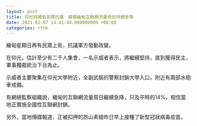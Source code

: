 ```yaml
---
layout: post
title: 仰光持續有民眾抗議　據報緬甸互聯網流量周日持續急降
date: 2021-02-07 14:41:44.000000000 +08:00
categories: rthk
---
```


緬甸星期日再有民眾上街，抗議軍方發動政變。

在仰光，估計至少有二千人集會，一名示威者表示，將繼續堅持，直到獲得民主，軍事獨裁統治下台為止。

示威者主要聚集在仰光大學附近，全副武裝的警察封鎖大學入口，附近有兩部水砲車戒備。

有網絡監察組織說，緬甸的互聯網流量周日繼續急降，只及平時的14%，相信當地正實施全國性互聯網封鎖。

另外，當地傳媒報道，正被扣押的昂山素姬昨日早上接種了新型冠狀病毒疫苗。
